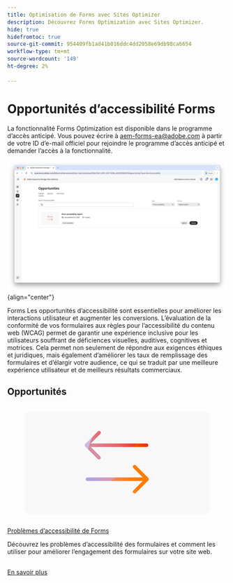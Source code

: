 ```yaml
---
title: Optimisation de Forms avec Sites Optimizer
description: Découvrez Forms Optimization avec Sites Optimizer.
hide: true
hidefromtoc: true
source-git-commit: 954409fb1ad41b016ddc4dd2058e69db98ca6654
workflow-type: tm+mt
source-wordcount: '149'
ht-degree: 2%

---
```



# Opportunités d’accessibilité Forms

<span class="preview"> La fonctionnalité Forms Optimization est disponible dans le programme d’accès anticipé. Vous pouvez écrire à aem-forms-ea@adobe.com à partir de votre ID d’e-mail officiel pour rejoindre le programme d’accès anticipé et demander l’accès à la fonctionnalité. </span>

![Opportunités d’accessibilité Forms](./assets/form-accesibility/hero.png){align="center"}


Forms Les opportunités d’accessibilité sont essentielles pour améliorer les interactions utilisateur et augmenter les conversions. L’évaluation de la conformité de vos formulaires aux règles pour l’accessibilité du contenu web (WCAG) permet de garantir une expérience inclusive pour les utilisateurs souffrant de déficiences visuelles, auditives, cognitives et motrices. Cela permet non seulement de répondre aux exigences éthiques et juridiques, mais également d’améliorer les taux de remplissage des formulaires et d’élargir votre audience, ce qui se traduit par une meilleure expérience utilisateur et de meilleurs résultats commerciaux.

## Opportunités

<!-- CARDS
 
* ../documentation/opportunities/low-views.md
  {title=Low views}
  {image=../assets/common/card-bag.png}
* ../documentation/opportunities/low-conversions.md
  {title=Low conversions}
  {image=../assets/common/card-bag.png}

--->
<!-- START CARDS HTML - DO NOT MODIFY BY HAND -->
<div class="columns">
    <div class="column is-half-tablet is-half-desktop is-one-third-widescreen" aria-label="Forms Accessibility issues">
        <div class="card" style="height: 100%; display: flex; flex-direction: column; height: 100%;">
            <div class="card-image">
                <figure class="image x-is-16by9">
                    <a href="../documentation/opportunities/forms-accessibility-issues.md" title="Problèmes d’accessibilité liés à Forms" target="_blank" rel="referrer">
                        <img class="is-bordered-r-small" src="../assets/common/card-arrows.png" alt="Problèmes d’accessibilité liés à Forms"
                             style="width: 100%; aspect-ratio: 16 / 9; object-fit: cover; overflow: hidden; display: block; margin: auto;">
                    </a>
                </figure>
            </div>
            <div class="card-content is-padded-small" style="display: flex; flex-direction: column; flex-grow: 1; justify-content: space-between;">
                <div class="top-card-content">
                    <p class="headline is-size-6 has-text-weight-bold">
                        <a href="../documentation/opportunities/forms-accessibility-issues.md" target="_blank" rel="referrer" title="Problèmes d’accessibilité liés à Forms">Problèmes d’accessibilité de Forms</a>
                    </p>
                    <p class="is-size-6">Découvrez les problèmes d’accessibilité des formulaires et comment les utiliser pour améliorer l’engagement des formulaires sur votre site web.</p>
                </div>
                <a href="../documentation/opportunities/forms-accessibility-issues.md" target="_blank" rel="referrer" class="spectrum-Button spectrum-Button--outline spectrum-Button--primary spectrum-Button--sizeM" style="align-self: flex-start; margin-top: 1rem;">
<span class="spectrum-Button-label has-no-wrap has-text-weight-bold">En savoir plus</span>
</a>
            </div>
        </div>
    </div>
</div>
<!-- END CARDS HTML - DO NOT MODIFY BY HAND -->
